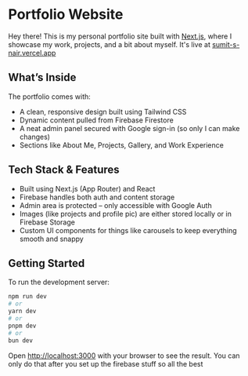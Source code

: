 
# Portfolio Website

Hey there! This is my personal portfolio site built with [Next.js](https://nextjs.org), where I showcase my work, projects, and a bit about myself.
It's live at [sumit-s-nair.vercel.app](https://sumit-s-nair.vercel.app)

## What’s Inside
The portfolio comes with:

- A clean, responsive design built using Tailwind CSS
- Dynamic content pulled from Firebase Firestore
- A neat admin panel secured with Google sign-in (so only I can make changes)
- Sections like About Me, Projects, Gallery, and Work Experience

## Tech Stack & Features

- Built using Next.js (App Router) and React
- Firebase handles both auth and content storage
- Admin area is protected – only accessible with Google Auth
- Images (like projects and profile pic) are either stored locally or in Firebase Storage
- Custom UI components for things like carousels to keep everything smooth and snappy

## Getting Started

To run the development server:

```bash
npm run dev
# or
yarn dev
# or
pnpm dev
# or
bun dev
```

Open [http://localhost:3000](http://localhost:3000) with your browser to see the result.
You can only do that after you set up the firebase stuff so all the best
